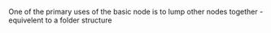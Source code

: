 One of the primary uses of the basic node is to lump other nodes together - equivelent to a folder structure